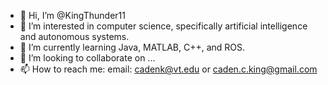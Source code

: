 - 👋 Hi, I’m @KingThunder11
- 👀 I’m interested in computer science, specifically artificial intelligence and autonomous systems.
- 🌱 I’m currently learning Java, MATLAB, C++, and ROS. 
- 💞️ I’m looking to collaborate on ...
- 📫 How to reach me: email: cadenk@vt.edu or caden.c.king@gmail.com

<!---
KingThunder11/KingThunder11 is a ✨ special ✨ repository because its `README.md` (this file) appears on your GitHub profile.
You can click the Preview link to take a look at your changes.
--->
